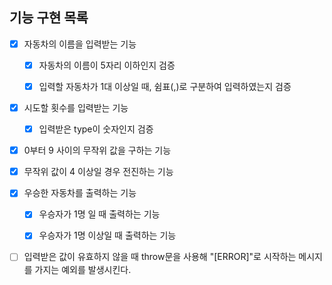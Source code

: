 ## 기능 구현 목록

- [x] 자동차의 이름을 입력받는 기능

  - [x] 자동차의 이름이 5자리 이하인지 검증

  - [x] 입력할 자동차가 1대 이상일 때, 쉼표(,)로 구분하여 입력하였는지 검증

- [x] 시도할 횟수를 입력받는 기능

  - [x] 입력받은 type이 숫자인지 검증

- [x] 0부터 9 사이의 무작위 값을 구하는 기능

- [x] 무작위 값이 4 이상일 경우 전진하는 기능

- [x] 우승한 자동차를 출력하는 기능

  - [x] 우승자가 1명 일 때 출력하는 기능

  - [x] 우승자가 1명 이상일 때 출력하는 기능

- [ ] 입력받은 값이 유효하지 않을 때 throw문을 사용해 "[ERROR]"로 시작하는 메시지를 가지는 예외를 발생시킨다.
